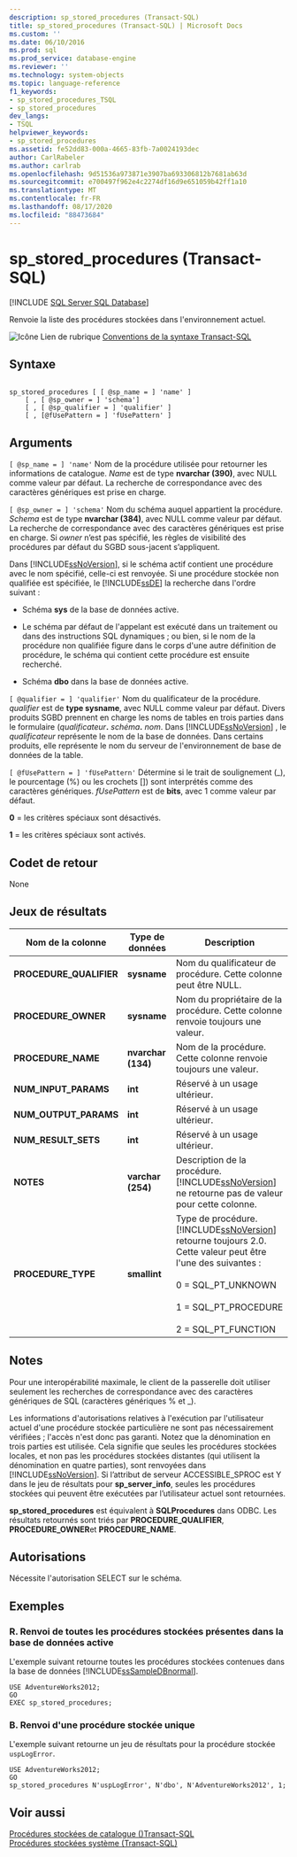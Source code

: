 ```yaml
---
description: sp_stored_procedures (Transact-SQL)
title: sp_stored_procedures (Transact-SQL) | Microsoft Docs
ms.custom: ''
ms.date: 06/10/2016
ms.prod: sql
ms.prod_service: database-engine
ms.reviewer: ''
ms.technology: system-objects
ms.topic: language-reference
f1_keywords:
- sp_stored_procedures_TSQL
- sp_stored_procedures
dev_langs:
- TSQL
helpviewer_keywords:
- sp_stored_procedures
ms.assetid: fe52dd83-000a-4665-83fb-7a0024193dec
author: CarlRabeler
ms.author: carlrab
ms.openlocfilehash: 9d51536a973871e3907ba693306812b7681ab63d
ms.sourcegitcommit: e700497f962e4c2274df16d9e651059b42ff1a10
ms.translationtype: MT
ms.contentlocale: fr-FR
ms.lasthandoff: 08/17/2020
ms.locfileid: "88473684"
---
```

# <a name="sp_stored_procedures-transact-sql"></a>sp_stored_procedures (Transact-SQL)

[!INCLUDE [SQL Server SQL Database](../../includes/applies-to-version/sql-asdb.md)]

  Renvoie la liste des procédures stockées dans l'environnement actuel.  
  
 ![Icône Lien de rubrique](../../database-engine/configure-windows/media/topic-link.gif "Icône du lien de rubrique") [Conventions de la syntaxe Transact-SQL](../../t-sql/language-elements/transact-sql-syntax-conventions-transact-sql.md)  
  
## <a name="syntax"></a>Syntaxe  
  
```  
  
sp_stored_procedures [ [ @sp_name = ] 'name' ]   
    [ , [ @sp_owner = ] 'schema']   
    [ , [ @sp_qualifier = ] 'qualifier' ]  
    [ , [@fUsePattern = ] 'fUsePattern' ]  
```  
  
## <a name="arguments"></a>Arguments  
`[ @sp_name = ] 'name'` Nom de la procédure utilisée pour retourner les informations de catalogue. *Name* est de type **nvarchar (390)**, avec NULL comme valeur par défaut. La recherche de correspondance avec des caractères génériques est prise en charge.  
  
`[ @sp_owner = ] 'schema'` Nom du schéma auquel appartient la procédure. *Schema* est de type **nvarchar (384)**, avec NULL comme valeur par défaut. La recherche de correspondance avec des caractères génériques est prise en charge. Si *owner* n’est pas spécifié, les règles de visibilité des procédures par défaut du SGBD sous-jacent s’appliquent.  
  
 Dans [!INCLUDE[ssNoVersion](../../includes/ssnoversion-md.md)], si le schéma actif contient une procédure avec le nom spécifié, celle-ci est renvoyée. Si une procédure stockée non qualifiée est spécifiée, le [!INCLUDE[ssDE](../../includes/ssde-md.md)] la recherche dans l'ordre suivant :  
  
-   Schéma **sys** de la base de données active.  
  
-   Le schéma par défaut de l'appelant est exécuté dans un traitement ou dans des instructions SQL dynamiques ; ou bien, si le nom de la procédure non qualifiée figure dans le corps d'une autre définition de procédure, le schéma qui contient cette procédure est ensuite recherché.  
  
-   Schéma **dbo** dans la base de données active.  
  
`[ @qualifier = ] 'qualifier'` Nom du qualificateur de la procédure. *qualifier* est de **type sysname**, avec NULL comme valeur par défaut. Divers produits SGBD prennent en charge les noms de tables en trois parties dans le formulaire (_qualificateur_**.** _schéma_**.** _nom_. Dans [!INCLUDE[ssNoVersion](../../includes/ssnoversion-md.md)] , le *qualificateur* représente le nom de la base de données. Dans certains produits, elle représente le nom du serveur de l'environnement de base de données de la table.  
  
`[ @fUsePattern = ] 'fUsePattern'` Détermine si le trait de soulignement (_), le pourcentage (%) ou les crochets []) sont interprétés comme des caractères génériques. *fUsePattern* est de **bits**, avec 1 comme valeur par défaut.  
  
 **0** = les critères spéciaux sont désactivés.  
  
 **1** = les critères spéciaux sont activés.  
  
## <a name="return-code-values"></a>Codet de retour  
 None  
  
## <a name="result-sets"></a>Jeux de résultats  
  
|Nom de la colonne|Type de données|Description|  
|-----------------|---------------|-----------------|  
|**PROCEDURE_QUALIFIER**|**sysname**|Nom du qualificateur de procédure. Cette colonne peut être NULL.|  
|**PROCEDURE_OWNER**|**sysname**|Nom du propriétaire de la procédure. Cette colonne renvoie toujours une valeur.|  
|**PROCEDURE_NAME**|**nvarchar (134)**|Nom de la procédure. Cette colonne renvoie toujours une valeur.|  
|**NUM_INPUT_PARAMS**|**int**|Réservé à un usage ultérieur.|  
|**NUM_OUTPUT_PARAMS**|**int**|Réservé à un usage ultérieur.|  
|**NUM_RESULT_SETS**|**int**|Réservé à un usage ultérieur.|  
|**NOTES**|**varchar (254)**|Description de la procédure. [!INCLUDE[ssNoVersion](../../includes/ssnoversion-md.md)] ne retourne pas de valeur pour cette colonne.|  
|**PROCEDURE_TYPE**|**smallint**|Type de procédure. [!INCLUDE[ssNoVersion](../../includes/ssnoversion-md.md)] retourne toujours 2.0. Cette valeur peut être l'une des suivantes :<br /><br /> 0 = SQL_PT_UNKNOWN<br /><br /> 1 = SQL_PT_PROCEDURE<br /><br /> 2 = SQL_PT_FUNCTION|  
  
## <a name="remarks"></a>Notes  
 Pour une interopérabilité maximale, le client de la passerelle doit utiliser seulement les recherches de correspondance avec des caractères génériques de SQL (caractères génériques % et _).  
  
 Les informations d'autorisations relatives à l'exécution par l'utilisateur actuel d'une procédure stockée particulière ne sont pas nécessairement vérifiées ; l'accès n'est donc pas garanti. Notez que la dénomination en trois parties est utilisée. Cela signifie que seules les procédures stockées locales, et non pas les procédures stockées distantes (qui utilisent la dénomination en quatre parties), sont renvoyées dans [!INCLUDE[ssNoVersion](../../includes/ssnoversion-md.md)]. Si l’attribut de serveur ACCESSIBLE_SPROC est Y dans le jeu de résultats pour **sp_server_info**, seules les procédures stockées qui peuvent être exécutées par l’utilisateur actuel sont retournées.  
  
 **sp_stored_procedures** est équivalent à **SQLProcedures** dans ODBC. Les résultats retournés sont triés par **PROCEDURE_QUALIFIER**, **PROCEDURE_OWNER**et **PROCEDURE_NAME**.  
  
## <a name="permissions"></a>Autorisations  
 Nécessite l'autorisation SELECT sur le schéma.  
  
## <a name="examples"></a>Exemples  
  
### <a name="a-returning-all-stored-procedures-in-the-current-database"></a>R. Renvoi de toutes les procédures stockées présentes dans la base de données active  
 L'exemple suivant retourne toutes les procédures stockées contenues dans la base de données [!INCLUDE[ssSampleDBnormal](../../includes/sssampledbnormal-md.md)].  
  
```  
USE AdventureWorks2012;  
GO  
EXEC sp_stored_procedures;  
```  
  
### <a name="b-returning-a-single-stored-procedure"></a>B. Renvoi d'une procédure stockée unique  
 L'exemple suivant retourne un jeu de résultats pour la procédure stockée `uspLogError`.  
  
```  
USE AdventureWorks2012;  
GO  
sp_stored_procedures N'uspLogError', N'dbo', N'AdventureWorks2012', 1;  
```  
  
## <a name="see-also"></a>Voir aussi  
 [Procédures stockées de catalogue &#40;&#41;Transact-SQL ](../../relational-databases/system-stored-procedures/catalog-stored-procedures-transact-sql.md)   
 [Procédures stockées système &#40;Transact-SQL&#41;](../../relational-databases/system-stored-procedures/system-stored-procedures-transact-sql.md)  
  
  
